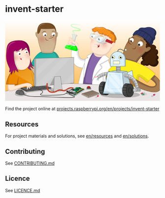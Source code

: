 # invent-starter

![invent-starter](banner.png)

Find the project online at [projects.raspberrypi.org/en/projects/invent-starter](https://projects.raspberrypi.org/en/projects/invent-starter)

## Resources
For project materials and solutions, see [en/resources](https://github.com/raspberrypilearning/invent-starter/tree/master/en/resources) and [en/solutions](https://github.com/raspberrypilearning/invent-starter/tree/master/en/solutions).

## Contributing
See [CONTRIBUTING.md](CONTRIBUTING.md)

## Licence
 See [LICENCE.md](LICENCE.md)